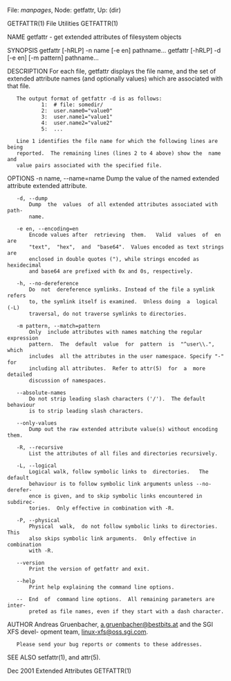 File: *manpages*,  Node: getfattr,  Up: (dir)

GETFATTR(1)                     File Utilities                     GETFATTR(1)



NAME
       getfattr - get extended attributes of filesystem objects

SYNOPSIS
       getfattr [-hRLP] -n name [-e en] pathname...
       getfattr [-hRLP] -d [-e en] [-m pattern] pathname...

DESCRIPTION
       For each file, getfattr displays the file name, and the set of extended
       attribute names (and optionally values) which are associated with  that
       file.

       The output format of getfattr -d is as follows:
               1:  # file: somedir/
               2:  user.name0="value0"
               3:  user.name1="value1"
               4:  user.name2="value2"
               5:  ...

       Line 1 identifies the file name for which the following lines are being
       reported.  The remaining lines (lines 2 to 4 above) show the  name  and
       value pairs associated with the specified file.

OPTIONS
       -n name, --name=name
           Dump the value of the named extended attribute extended attribute.

       -d, --dump
           Dump  the  values  of all extended attributes associated with path-
           name.

       -e en, --encoding=en
           Encode values after  retrieving  them.   Valid  values  of  en  are
           "text",  "hex",  and  "base64".  Values encoded as text strings are
           enclosed in double quotes ("), while strings encoded as hexidecimal
           and base64 are prefixed with 0x and 0s, respectively.

       -h, --no-dereference
           Do  not  dereference symlinks. Instead of the file a symlink refers
           to, the symlink itself is examined.  Unless doing  a  logical  (-L)
           traversal, do not traverse symlinks to directories.

       -m pattern, --match=pattern
           Only  include attributes with names matching the regular expression
           pattern.  The  default  value  for  pattern  is  "^user\\.",  which
           includes  all the attributes in the user namespace. Specify "-" for
           including all attributes.  Refer to attr(5)  for  a  more  detailed
           discussion of namespaces.

       --absolute-names
           Do not strip leading slash characters ('/').  The default behaviour
           is to strip leading slash characters.

       --only-values
           Dump out the raw extended attribute value(s) without encoding them.

       -R, --recursive
           List the attributes of all files and directories recursively.

       -L, --logical
           Logical walk, follow symbolic links to  directories.   The  default
           behaviour is to follow symbolic link arguments unless --no-derefer-
           ence is given, and to skip symbolic links encountered in  subdirec-
           tories.  Only effective in combination with -R.

       -P, --physical
           Physical  walk,  do not follow symbolic links to directories.  This
           also skips symbolic link arguments.  Only effective in  combination
           with -R.

       --version
           Print the version of getfattr and exit.

       --help
           Print help explaining the command line options.

       --  End  of  command line options.  All remaining parameters are inter-
           preted as file names, even if they start with a dash character.

AUTHOR
       Andreas Gruenbacher, <a.gruenbacher@bestbits.at> and the SGI XFS devel-
       opment team, <linux-xfs@oss.sgi.com>.

       Please send your bug reports or comments to these addresses.

SEE ALSO
       setfattr(1), and attr(5).



Dec 2001                      Extended Attributes                  GETFATTR(1)
